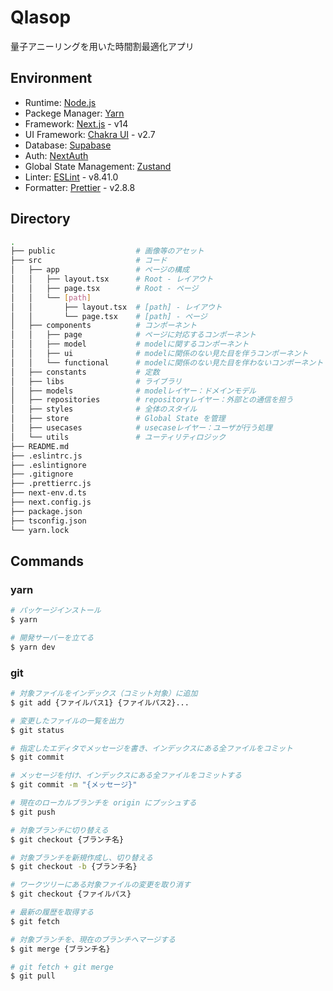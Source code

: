 # Qlasop

量子アニーリングを用いた時間割最適化アプリ

## Environment

- Runtime: [Node.js](https://nodejs.org/ja)
- Packege Manager: [Yarn](https://yarnpkg.com/)
- Framework: [Next.js](https://nextjs.org/) - v14
- UI Framework: [Chakra UI](https://chakra-ui.com/) - v2.7
- Database: [Supabase](https://supabase.com/)
- Auth: [NextAuth](https://next-auth.js.org/)
- Global State Management: [Zustand](https://github.com/pmndrs/zustand)
- Linter: [ESLint](https://eslint.org/) - v8.41.0
- Formatter: [Prettier](https://prettier.io/) - v2.8.8

## Directory

```sh
.
├── public                  # 画像等のアセット
├── src                     # コード
│   ├── app                 # ページの構成
│   │   ├── layout.tsx      # Root - レイアウト
│   │   ├── page.tsx        # Root - ページ
│   │   └── [path]
│   │       ├── layout.tsx  # [path] - レイアウト
│   │       └── page.tsx    # [path] - ページ
│   ├── components          # コンポーネント
│   │   ├── page            # ページに対応するコンポーネント
│   │   ├── model           # modelに関するコンポーネント
│   │   ├── ui              # modelに関係のない見た目を伴うコンポーネント
│   │   └── functional      # modelに関係のない見た目を伴わないコンポーネント
│   ├── constants           # 定数
│   ├── libs                # ライブラリ
│   ├── models              # modelレイヤー：ドメインモデル
│   ├── repositories        # repositoryレイヤー：外部との通信を担う
│   ├── styles              # 全体のスタイル
│   ├── store               # Global State を管理
│   ├── usecases            # usecaseレイヤー：ユーザが行う処理
│   └── utils               # ユーティリティロジック
├── README.md
├── .eslintrc.js
├── .eslintignore
├── .gitignore
├── .prettierrc.js
├── next-env.d.ts
├── next.config.js
├── package.json
├── tsconfig.json
└── yarn.lock
```

## Commands

### yarn

```bash
# パッケージインストール
$ yarn

# 開発サーバーを立てる
$ yarn dev
```

### git

```sh
# 対象ファイルをインデックス（コミット対象）に追加
$ git add {ファイルパス1} {ファイルパス2}...

# 変更したファイルの一覧を出力
$ git status

# 指定したエディタでメッセージを書き、インデックスにある全ファイルをコミット
$ git commit

# メッセージを付け、インデックスにある全ファイルをコミットする
$ git commit -m "{メッセージ}"

# 現在のローカルブランチを origin にプッシュする
$ git push

# 対象ブランチに切り替える
$ git checkout {ブランチ名}

# 対象ブランチを新規作成し、切り替える
$ git checkout -b {ブランチ名}

# ワークツリーにある対象ファイルの変更を取り消す
$ git checkout {ファイルパス}

# 最新の履歴を取得する
$ git fetch

# 対象ブランチを、現在のブランチへマージする
$ git merge {ブランチ名}

# git fetch + git merge
$ git pull
```
